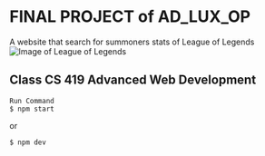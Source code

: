# FINAL PROJECT of AD_LUX_OP
A website that search for summoners stats of League of Legends
![Image of League of Legends](https://upload.wikimedia.org/wikipedia/en/b/b5/League_of_Legends_logo_2019.png)
## Class CS 419 Advanced Web Development
```
Run Command
$ npm start
```
or
```
$ npm dev
```
